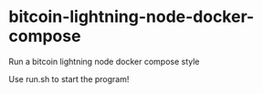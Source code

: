 # bitcoin-lightning-node-docker-compose
Run a bitcoin lightning node docker compose style 

Use run.sh to start the program!
